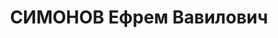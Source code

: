 ---
title: СИМОНОВ Ефрем Вавилович
description: народився 1906 р. у с. Заріччя Лубенського пов. Полтавської губ. Українець,
  із селян, освіта незайнчена вища, член ВКП(б). Проживав у Харкові. 2-й секретар
  Сталінського райкому КП(б)У м. Харкова. Заарештований 16 жовтня 1937 р. як член
  антирад. терористичної шкідницької організації (статті 547, 548, 5411 КК УРСР) і
  військовою колегією Верховного Суду СРСР 30 грудня 1937 р. (статті 548, 5411 КК
  УРСР) засуджений до розстрілу з конфіскацією особистого майна. Розстріляний 31 грудня
  1937 р. у Харкові. Реабілітований 22 квітня 1958 р.
---